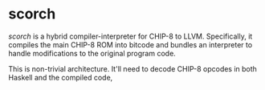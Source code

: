 # scorch

_scorch_ is a hybrid compiler-interpreter for CHIP-8 to LLVM.
Specifically, it compiles the main CHIP-8 ROM into bitcode 
and bundles an interpreter to handle modifications to the original program code. 

This is non-trivial architecture. It'll need to decode CHIP-8 opcodes in both Haskell and the compiled code,
